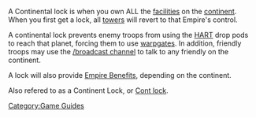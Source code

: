 A Continental lock is when you own ALL the
[facilities](facilities "wikilink") on the
[continent](continent "wikilink"). When you first get a lock, all
[towers](towers "wikilink") will revert to that Empire's control.

A continental lock prevents enemy troops from using the
[HART](HART "wikilink") drop pods to reach that planet, forcing them to
use [warpgates](warpgate "wikilink"). In addition, friendly troops may
use the [/broadcast channel](In-Game_Commands "wikilink") to talk to any
friendly on the continent.

A lock will also provide [Empire Benefits](Empire_Benefit "wikilink"),
depending on the continent.

Also refered to as a Continent Lock, or [Cont
lock](Acronyms_and_Slang "wikilink").

[Category:Game Guides](Category:Game_Guides "wikilink")